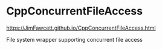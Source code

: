 # CppConcurrentFileAccess

https://JimFawcett.github.io/CppConcurrentFileAccess.html

File system wrapper supporting concurrent file access

